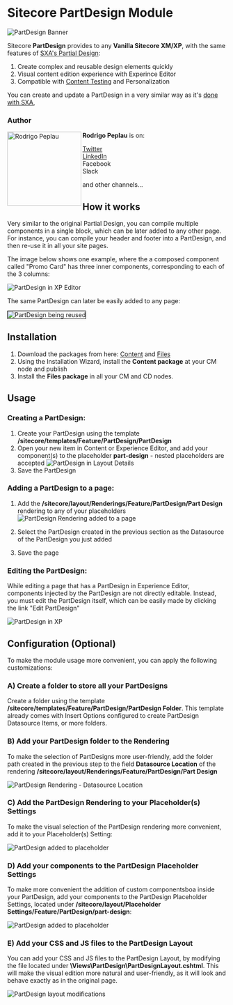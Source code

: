 # Sitecore PartDesign Module

![PartDesign Banner](documentation/images/PartDesign-Banner.jpg?raw=true)

Sitecore **PartDesign** provides to any **Vanilla Sitecore XM/XP**, with the same features of [SXA's Partial Design](https://doc.sitecore.com/en/developers/sxa/101/sitecore-experience-accelerator/partial-designs.html): 

 1. Create complex and reusable design elements quickly
 2. Visual content edition experience with Experince Editor
 3. Compatible with [Content Testing](https://doc.sitecore.com/en/developers/sxa/101/sitecore-experience-accelerator/running-a-content-test-on-a-partial-design.html) and Personalization

You can create and update a PartDesign in a very similar way as it's [done with SXA](https://doc.sitecore.com/en/developers/sxa/17/sitecore-experience-accelerator/create-and-change-a-partial-design.html), 

### Author
<img src="documentation/images/Eu%20-%20Mini.jpeg" alt="Rodrigo Peplau" width="170" align="left">

**Rodrigo Peplau** is on:

[Twitter](https://twitter.com/SitecoreSinger) <br/>
[LinkedIn](https://www.linkedin.com/in/rodrigopeplau/) <br/>
Facebook <br/>
Slack <br/>

and other channels...

## How it works

Very similar to the original Partial Design, you can compile multiple components in a single block, which can be later added to any other page. For instance, you can compile your header and footer into a PartDesign, and then re-use it in all your site pages. 

The image below shows one example, where the a composed component called "Promo Card" has three inner components, corresponding to each of the 3 columns:

![PartDesign in XP Editor](documentation/images/PartDesign%20in%20XP%20Editor.jpg?raw=true)

The same PartDesign can later be easily added to any page:

<img src="documentation/images/PartDesign-being-reused.jpg?raw=true" alt="PartDesign being reused" style="border: 1px solid black;">


## Installation

1. Download the packages from here: [Content](sc.packages/PartDesign%20-%20Content-1.0.zip?raw=true) and [Files](sc.packages/PartDesign%20-%20Files-1.0.zip?raw=true)
2. Using the Installation Wizard, install the **Content package** at your CM node and publish
3. Install the **Files package** in all your CM and CD nodes. 

## Usage

### Creating a PartDesign:
1. Create your PartDesign using the template **/sitecore/templates/Feature/PartDesign/PartDesign**
2. Open your new item in Content or Experience Editor, and add your component(s) to the placeholder **part-design** - nested placeholders are accepted
![PartDesign in Layout Details](documentation/images/PartDesign-LayoutDetails.jpg?raw=true)
3. Save the PartDesign

### Adding a PartDesign to a page:
1. Add the **/sitecore/layout/Renderings/Feature/PartDesign/Part Design** rendering to any of your placeholders
![PartDesign Rendering added to a page](documentation/images/PartDesign-Rendering.jpg?raw=true)

2. Select the PartDesign created in the previous section as the Datasource of the PartDesign you just added
3. Save the page

### Editing the PartDesign:
While editing a page that has a PartDesign in Experience Editor, components injected by the PartDesign are not directly editable. Instead, you must edit the PartDesign itself, which can be easily made by clicking the link "Edit PartDesign"

![PartDesign in XP](documentation/images/PartDesign-edit-XP.jpg?raw=true)


## Configuration (Optional)

To make the module usage more convenient, you can apply the following customizations:

### A) Create a folder to store all your PartDesigns

Create a folder using the template **/sitecore/templates/Feature/PartDesign/PartDesign Folder**. This template already comes with Insert Options configured to create PartDesign Datasource Items, or more folders.

### B) Add your PartDesign folder to the Rendering

To make the selection of PartDesigns more user-friendly, add the folder path created in the previous step to the field **Datasource Location** of the rendering **/sitecore/layout/Renderings/Feature/PartDesign/Part Design**

![PartDesign Rendering - Datasource Location](documentation/images/PartDesign-Rendering_Update.jpg?raw=true)

### C) Add the PartDesign Rendering to your Placeholder(s) Settings

To make the visual selection of the PartDesign rendering more convenient, add it to your Placeholder(s) Setting:

![PartDesign added to placeholder](documentation/images/PartDesign-added-to-placeholder.jpg?raw=true)

### D) Add your components to the PartDesign Placeholder Settings

To make more convenient the addition of custom componentsboa inside your PartDesign, add your components to the PartDesign Placeholder Settings, located under **/sitecore/layout/Placeholder Settings/Feature/PartDesign/part-design**:

![PartDesign added to placeholder](documentation/images/PartDesign-placeholder-settings.jpg?raw=true)

### E) Add your CSS and JS files to the PartDesign Layout

You can add your CSS and JS files to the PartDesign Layout, by modifying the file located under **\Views\PartDesign\PartDesignLayout.cshtml**. This will make the visual edition more natural and user-friendly, as it will look and behave exactly as in the original page.

![PartDesign layout modifications](documentation/images/PartDesign-Layout.jpg?raw=true)
